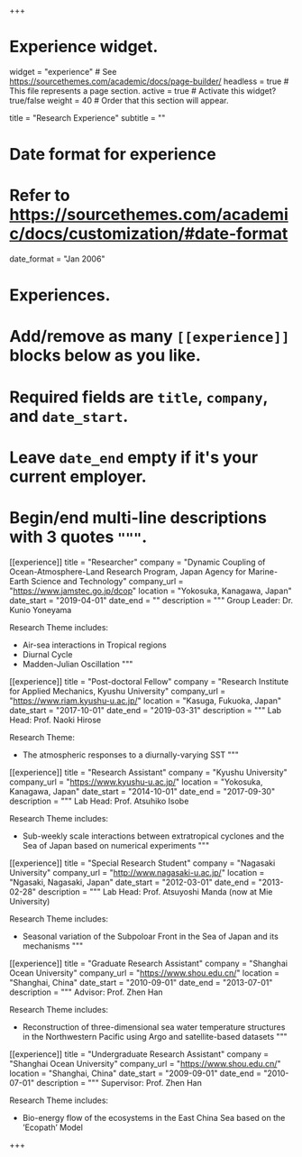 +++
# Experience widget.
widget = "experience"  # See https://sourcethemes.com/academic/docs/page-builder/
headless = true  # This file represents a page section.
active = true  # Activate this widget? true/false
weight = 40  # Order that this section will appear.

title = "Research Experience"
subtitle = ""

# Date format for experience
#   Refer to https://sourcethemes.com/academic/docs/customization/#date-format
date_format = "Jan 2006"

# Experiences.
#   Add/remove as many `[[experience]]` blocks below as you like.
#   Required fields are `title`, `company`, and `date_start`.
#   Leave `date_end` empty if it's your current employer.
#   Begin/end multi-line descriptions with 3 quotes `"""`.
[[experience]]
  title = "Researcher"
  company = "Dynamic Coupling of Ocean-Atmosphere-Land Research Program, Japan Agency for Marine-Earth Science and Technology"
  company_url = "https://www.jamstec.go.jp/dcop"
  location = "Yokosuka, Kanagawa, Japan"
  date_start = "2019-04-01"
  date_end = ""
  description = """
  Group Leader: Dr. Kunio Yoneyama
  
  Research Theme includes:
  
  * Air-sea interactions in Tropical regions
  * Diurnal Cycle
  * Madden-Julian Oscillation
  """

[[experience]]
  title = "Post-doctoral Fellow"
  company = "Research Institute for Applied Mechanics, Kyushu University"
  company_url = "https://www.riam.kyushu-u.ac.jp/"
  location = "Kasuga, Fukuoka, Japan"
  date_start = "2017-10-01"
  date_end = "2019-03-31"
  description = """
  Lab Head: Prof. Naoki Hirose
  
  Research Theme:
  
  * The atmospheric responses to a diurnally-varying SST
  """
  
[[experience]]
  title = "Research Assistant"
  company = "Kyushu University"
  company_url = "https://www.kyushu-u.ac.jp/"
  location = "Yokosuka, Kanagawa, Japan"
  date_start = "2014-10-01"
  date_end = "2017-09-30"
  description = """
  Lab Head: Prof. Atsuhiko Isobe
  
  Research Theme includes:
  
  * Sub-weekly scale interactions between extratropical cyclones and the Sea of Japan based on numerical experiments
  """
 
 [[experience]]
  title = "Special Research Student"
  company = "Nagasaki University"
  company_url = "http://www.nagasaki-u.ac.jp/"
  location = "Ngasaki, Nagasaki, Japan"
  date_start = "2012-03-01"
  date_end = "2013-02-28"
  description = """
  Lab Head: Prof. Atsuyoshi Manda (now at Mie University)
  
  Research Theme includes:
  
  * Seasonal variation of the Subpoloar Front in the Sea of Japan and its mechanisms
  """
  
 [[experience]]
  title = "Graduate Research Assistant"
  company = "Shanghai Ocean University"
  company_url = "https://www.shou.edu.cn/"
  location = "Shanghai, China"
  date_start = "2010-09-01"
  date_end = "2013-07-01"
  description = """
  Advisor: Prof. Zhen Han
  
  Research Theme includes:
  
  * Reconstruction of three-dimensional sea water temperature structures in the Northwestern Pacific using Argo and satellite-based datasets
  """
  
   [[experience]]
  title = "Undergraduate Research Assistant"
  company = "Shanghai Ocean University"
  company_url = "https://www.shou.edu.cn/"
  location = "Shanghai, China"
  date_start = "2009-09-01"
  date_end = "2010-07-01"
  description = """
  Supervisor: Prof. Zhen Han
  
  Research Theme includes:
  
  * Bio-energy flow of the ecosystems in the East China Sea based on the ’Ecopath’ Model

+++
